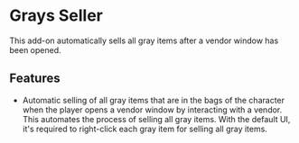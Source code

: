 # Grays Seller

This add-on automatically sells all gray items after a vendor window has been opened.

## Features

- Automatic selling of all gray items that are in the bags of the character when the player opens a vendor window by interacting with a vendor.
  This automates the process of selling all gray items. With the default UI, it's required to right-click each gray item for selling all gray items.
